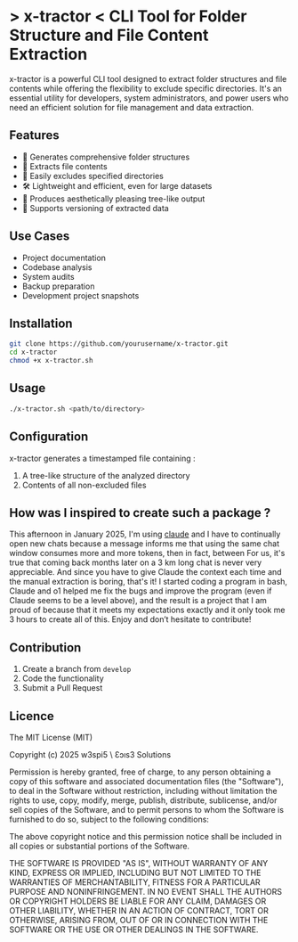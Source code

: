 # > x-tractor < CLI Tool for Folder Structure and File Content Extraction

x-tractor is a powerful CLI tool designed to extract folder structures and file contents while offering the flexibility to exclude specific directories. It's an essential utility for developers, system administrators, and power users who need an efficient solution for file management and data extraction.

## Features

- 📂 Generates comprehensive folder structures
- 📄 Extracts file contents
- 🚫 Easily excludes specified directories
- 🛠️ Lightweight and efficient, even for large datasets
- 🎨 Produces aesthetically pleasing tree-like output
- 🔄 Supports versioning of extracted data

## Use Cases

- Project documentation
- Codebase analysis
- System audits
- Backup preparation
- Development project snapshots

## Installation

```bash
git clone https://github.com/yourusername/x-tractor.git
cd x-tractor
chmod +x x-tractor.sh
```

## Usage

```bash
./x-tractor.sh <path/to/directory>
```

## Configuration

x-tractor generates a timestamped file containing :

1. A tree-like structure of the analyzed directory
2. Contents of all non-excluded files

## How was I inspired to create such a package ?

This afternoon in January 2025, I'm using [claude](https://claude.ai/) and I have to continually open new chats because a message informs me that using the same chat window consumes more and more tokens, then in fact, between For us, it's true that coming back months later on a 3 km long chat is never very appreciable. And since you have to give Claude the context each time and the manual extraction is boring, that's it! I started coding a program in bash, Claude and o1 helped me fix the bugs and improve the program (even if Claude seems to be a level above), and the result is a project that I am proud of because that it meets my expectations exactly and it only took me 3 hours to create all of this. Enjoy and don’t hesitate to contribute!

## Contribution

1. Create a branch from `develop`
2. Code the functionality
3. Submit a Pull Request

## Licence

The MIT License (MIT)

Copyright (c) 2025 w3spi5 \ Ɛɔıs3 Solutions

Permission is hereby granted, free of charge, to any person obtaining a copy of this software and associated documentation files (the "Software"), to deal in the Software without restriction, including without limitation the rights to use, copy, modify, merge, publish, distribute, sublicense, and/or sell copies of the Software, and to permit persons to whom the Software is furnished to do so, subject to the following conditions:

The above copyright notice and this permission notice shall be included in all copies or substantial portions of the Software.

THE SOFTWARE IS PROVIDED "AS IS", WITHOUT WARRANTY OF ANY KIND, EXPRESS OR IMPLIED, INCLUDING BUT NOT LIMITED TO THE WARRANTIES OF MERCHANTABILITY, FITNESS FOR A PARTICULAR PURPOSE AND NONINFRINGEMENT. IN NO EVENT SHALL THE AUTHORS OR COPYRIGHT HOLDERS BE LIABLE FOR ANY CLAIM, DAMAGES OR OTHER LIABILITY, WHETHER IN AN ACTION OF CONTRACT, TORT OR OTHERWISE, ARISING FROM, OUT OF OR IN CONNECTION WITH THE SOFTWARE OR THE USE OR OTHER DEALINGS IN THE SOFTWARE.